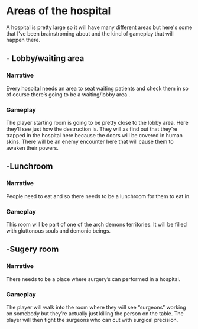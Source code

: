 # Areas of the hospital

A hospital is pretty large so it will have many different areas but here's some that I've been brainstroming about and the kind of gameplay that will happen there.

## - Lobby/waiting area

### Narrative 
 Every hospital needs an area to seat waiting patients and check them in so of course there’s going to be a waiting/lobby area .

### Gameplay 
The player starting room is going to be pretty close to the lobby area. Here they’ll see just how the destruction is. They will as find out that they’re trapped in the hospital here because the doors will be covered in human skins. There will be an enemy encounter here that will cause them to awaken their powers.

## -Lunchroom

### Narrative
People need to eat and so there needs to be a lunchroom for them to eat in.

### Gameplay
This room will be part of one of the arch demons territories. It will be filled with gluttonous souls and demonic beings. 

## -Sugery room 

### Narrative
There needs to be a place where surgery’s can performed in a hospital.

### Gameplay
The player will walk into the room where they will see “surgeons” working on somebody but they’re actually just killing the person on the table. The player will then fight the surgeons who can cut with surgical precision.
